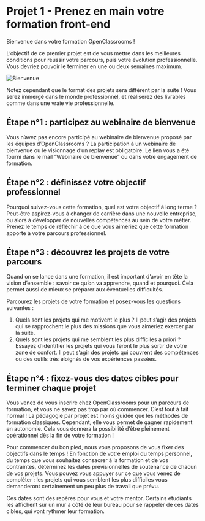 # Projet 1 - Prenez en main votre formation front-end
Bienvenue dans votre formation OpenClassrooms !

L’objectif de ce premier projet est de vous mettre dans les meilleures conditions pour réussir votre parcours, puis votre évolution professionnelle. Vous devriez pouvoir le terminer en une ou deux semaines maximum.

![Bienvenue](https://user.oc-static.com/upload/2022/07/27/16589142366577_Banner_Welcome.png)

Notez cependant que le format des projets sera différent par la suite ! Vous serez immergé dans le monde professionnel, et réaliserez des livrables comme dans une vraie vie professionnelle.

## Étape n°1 : participez au webinaire de bienvenue
Vous n’avez pas encore participé au webinaire de bienvenue proposé par les équipes d’OpenClassrooms ? La participation à un webinaire de bienvenue ou le visionnage d’un replay est obligatoire. Le lien vous a été fourni dans le mail “Webinaire de bienvenue” ou dans votre engagement de formation.

## Étape n°2 : définissez votre objectif professionnel
Pourquoi suivez-vous cette formation, quel est votre objectif à long terme ? Peut-être aspirez-vous à changer de carrière dans une nouvelle entreprise, ou alors à développer de nouvelles compétences au sein de votre métier. Prenez le temps de réfléchir à ce que vous aimeriez que cette formation apporte à votre parcours professionnel. 

## Étape n°3 : découvrez les projets de votre parcours
Quand on se lance dans une formation, il est important d’avoir en tête la vision d’ensemble : savoir ce qu’on va apprendre, quand et pourquoi. Cela permet aussi de mieux se préparer aux éventuelles difficultés.

Parcourez les projets de votre formation et posez-vous les questions suivantes : 
1. Quels sont les projets qui me motivent le plus ? Il peut s’agir des projets qui se rapprochent le plus des missions que vous aimeriez exercer par la suite.
2. Quels sont les projets qui me semblent les plus difficiles a priori ? Essayez d’identifier les projets qui vous feront le plus sortir de votre zone de confort. Il peut s’agir des projets qui couvrent des compétences ou des outils très éloignés de vos expériences passées.

## Étape n°4 : fixez-vous des dates cibles pour terminer chaque projet
Vous venez de vous inscrire chez OpenClassrooms pour un parcours de formation, et vous ne savez pas trop par où commencer. C’est tout à fait normal ! La pédagogie par projet est moins guidée que les méthodes de formation classiques. Cependant, elle vous permet de gagner rapidement en autonomie. Cela vous donnera la possibilité d’être pleinement opérationnel dès la fin de votre formation !

Pour commencer du bon pied, nous vous proposons de vous fixer des objectifs dans le temps ! En fonction de votre emploi du temps personnel, du temps que vous souhaitez consacrer à la formation et de vos contraintes, déterminez les dates prévisionnelles de soutenance de chacun de vos projets. Vous pouvez vous appuyer sur ce que vous venez de compléter : les projets qui vous semblent les plus difficiles vous demanderont certainement un peu plus de travail que prévu.

Ces dates sont des repères pour vous et votre mentor. Certains étudiants les affichent sur un mur à côté de leur bureau pour se rappeler de ces dates cibles, qui vont rythmer leur formation.

